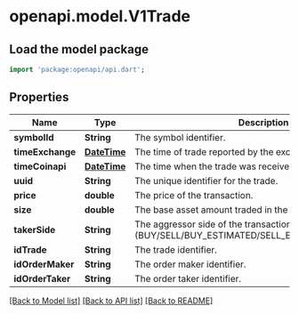 # openapi.model.V1Trade

## Load the model package
```dart
import 'package:openapi/api.dart';
```

## Properties
Name | Type | Description | Notes
------------ | ------------- | ------------- | -------------
**symbolId** | **String** | The symbol identifier. | [optional] 
**timeExchange** | [**DateTime**](DateTime.md) | The time of trade reported by the exchange. | [optional] 
**timeCoinapi** | [**DateTime**](DateTime.md) | The time when the trade was received by CoinAPI. | [optional] 
**uuid** | **String** | The unique identifier for the trade. | [optional] 
**price** | **double** | The price of the transaction. | [optional] 
**size** | **double** | The base asset amount traded in the transaction. | [optional] 
**takerSide** | **String** | The aggressor side of the transaction (BUY/SELL/BUY_ESTIMATED/SELL_ESTIMATED/UNKNOWN). | [optional] 
**idTrade** | **String** | The trade identifier. | [optional] 
**idOrderMaker** | **String** | The order maker identifier. | [optional] 
**idOrderTaker** | **String** | The order taker identifier. | [optional] 

[[Back to Model list]](../README.md#documentation-for-models) [[Back to API list]](../README.md#documentation-for-api-endpoints) [[Back to README]](../README.md)



